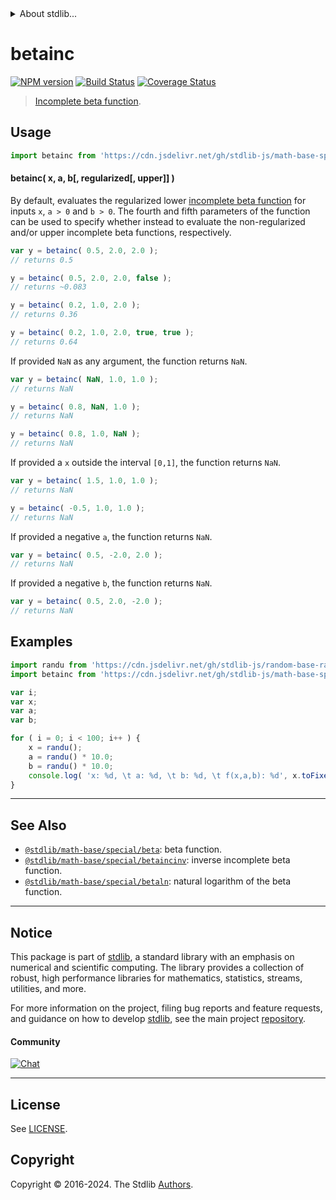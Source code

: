<!--

@license Apache-2.0

Copyright (c) 2018 The Stdlib Authors.

Licensed under the Apache License, Version 2.0 (the "License");
you may not use this file except in compliance with the License.
You may obtain a copy of the License at

   http://www.apache.org/licenses/LICENSE-2.0

Unless required by applicable law or agreed to in writing, software
distributed under the License is distributed on an "AS IS" BASIS,
WITHOUT WARRANTIES OR CONDITIONS OF ANY KIND, either express or implied.
See the License for the specific language governing permissions and
limitations under the License.

-->


<details>
  <summary>
    About stdlib...
  </summary>
  <p>We believe in a future in which the web is a preferred environment for numerical computation. To help realize this future, we've built stdlib. stdlib is a standard library, with an emphasis on numerical and scientific computation, written in JavaScript (and C) for execution in browsers and in Node.js.</p>
  <p>The library is fully decomposable, being architected in such a way that you can swap out and mix and match APIs and functionality to cater to your exact preferences and use cases.</p>
  <p>When you use stdlib, you can be absolutely certain that you are using the most thorough, rigorous, well-written, studied, documented, tested, measured, and high-quality code out there.</p>
  <p>To join us in bringing numerical computing to the web, get started by checking us out on <a href="https://github.com/stdlib-js/stdlib">GitHub</a>, and please consider <a href="https://opencollective.com/stdlib">financially supporting stdlib</a>. We greatly appreciate your continued support!</p>
</details>

# betainc

[![NPM version][npm-image]][npm-url] [![Build Status][test-image]][test-url] [![Coverage Status][coverage-image]][coverage-url] <!-- [![dependencies][dependencies-image]][dependencies-url] -->

> [Incomplete beta function][incomplete-beta-function].

<section class="intro">

</section>

<!-- /.intro -->



<section class="usage">

## Usage

```javascript
import betainc from 'https://cdn.jsdelivr.net/gh/stdlib-js/math-base-special-betainc@deno/mod.js';
```

#### betainc( x, a, b\[, regularized\[, upper]] )

By default, evaluates the regularized lower [incomplete beta function][incomplete-beta-function] for inputs `x`, `a > 0` and `b > 0`. The fourth and fifth parameters of the function can be used to specify whether instead to evaluate the non-regularized and/or upper incomplete beta functions, respectively.

```javascript
var y = betainc( 0.5, 2.0, 2.0 );
// returns 0.5

y = betainc( 0.5, 2.0, 2.0, false );
// returns ~0.083

y = betainc( 0.2, 1.0, 2.0 );
// returns 0.36

y = betainc( 0.2, 1.0, 2.0, true, true );
// returns 0.64
```

If provided `NaN` as any argument, the function returns `NaN`.

```javascript
var y = betainc( NaN, 1.0, 1.0 );
// returns NaN

y = betainc( 0.8, NaN, 1.0 );
// returns NaN

y = betainc( 0.8, 1.0, NaN );
// returns NaN
```

If provided a `x` outside the interval `[0,1]`, the function returns `NaN`.

```javascript
var y = betainc( 1.5, 1.0, 1.0 );
// returns NaN

y = betainc( -0.5, 1.0, 1.0 );
// returns NaN
```

If provided a negative `a`, the function returns `NaN`.

```javascript
var y = betainc( 0.5, -2.0, 2.0 );
// returns NaN
```

If provided a negative `b`, the function returns `NaN`.

```javascript
var y = betainc( 0.5, 2.0, -2.0 );
// returns NaN
```

</section>

<!-- /.usage -->

<section class="examples">

## Examples

<!-- eslint no-undef: "error" -->

```javascript
import randu from 'https://cdn.jsdelivr.net/gh/stdlib-js/random-base-randu@deno/mod.js';
import betainc from 'https://cdn.jsdelivr.net/gh/stdlib-js/math-base-special-betainc@deno/mod.js';

var i;
var x;
var a;
var b;

for ( i = 0; i < 100; i++ ) {
    x = randu();
    a = randu() * 10.0;
    b = randu() * 10.0;
    console.log( 'x: %d, \t a: %d, \t b: %d, \t f(x,a,b): %d', x.toFixed( 4 ), a.toFixed( 4 ), b.toFixed( 4 ), betainc( x, a, b ).toFixed( 4 ) );
}
```

</section>

<!-- /.examples -->

<!-- Section for related `stdlib` packages. Do not manually edit this section, as it is automatically populated. -->

<section class="related">

* * *

## See Also

-   <span class="package-name">[`@stdlib/math-base/special/beta`][@stdlib/math/base/special/beta]</span><span class="delimiter">: </span><span class="description">beta function.</span>
-   <span class="package-name">[`@stdlib/math-base/special/betaincinv`][@stdlib/math/base/special/betaincinv]</span><span class="delimiter">: </span><span class="description">inverse incomplete beta function.</span>
-   <span class="package-name">[`@stdlib/math-base/special/betaln`][@stdlib/math/base/special/betaln]</span><span class="delimiter">: </span><span class="description">natural logarithm of the beta function.</span>

</section>

<!-- /.related -->

<!-- Section for all links. Make sure to keep an empty line after the `section` element and another before the `/section` close. -->


<section class="main-repo" >

* * *

## Notice

This package is part of [stdlib][stdlib], a standard library with an emphasis on numerical and scientific computing. The library provides a collection of robust, high performance libraries for mathematics, statistics, streams, utilities, and more.

For more information on the project, filing bug reports and feature requests, and guidance on how to develop [stdlib][stdlib], see the main project [repository][stdlib].

#### Community

[![Chat][chat-image]][chat-url]

---

## License

See [LICENSE][stdlib-license].


## Copyright

Copyright &copy; 2016-2024. The Stdlib [Authors][stdlib-authors].

</section>

<!-- /.stdlib -->

<!-- Section for all links. Make sure to keep an empty line after the `section` element and another before the `/section` close. -->

<section class="links">

[npm-image]: http://img.shields.io/npm/v/@stdlib/math-base-special-betainc.svg
[npm-url]: https://npmjs.org/package/@stdlib/math-base-special-betainc

[test-image]: https://github.com/stdlib-js/math-base-special-betainc/actions/workflows/test.yml/badge.svg?branch=main
[test-url]: https://github.com/stdlib-js/math-base-special-betainc/actions/workflows/test.yml?query=branch:main

[coverage-image]: https://img.shields.io/codecov/c/github/stdlib-js/math-base-special-betainc/main.svg
[coverage-url]: https://codecov.io/github/stdlib-js/math-base-special-betainc?branch=main

<!--

[dependencies-image]: https://img.shields.io/david/stdlib-js/math-base-special-betainc.svg
[dependencies-url]: https://david-dm.org/stdlib-js/math-base-special-betainc/main

-->

[chat-image]: https://img.shields.io/gitter/room/stdlib-js/stdlib.svg
[chat-url]: https://app.gitter.im/#/room/#stdlib-js_stdlib:gitter.im

[stdlib]: https://github.com/stdlib-js/stdlib

[stdlib-authors]: https://github.com/stdlib-js/stdlib/graphs/contributors

[umd]: https://github.com/umdjs/umd
[es-module]: https://developer.mozilla.org/en-US/docs/Web/JavaScript/Guide/Modules

[deno-url]: https://github.com/stdlib-js/math-base-special-betainc/tree/deno
[umd-url]: https://github.com/stdlib-js/math-base-special-betainc/tree/umd
[esm-url]: https://github.com/stdlib-js/math-base-special-betainc/tree/esm
[branches-url]: https://github.com/stdlib-js/math-base-special-betainc/blob/main/branches.md

[stdlib-license]: https://raw.githubusercontent.com/stdlib-js/math-base-special-betainc/main/LICENSE

[incomplete-beta-function]: https://en.wikipedia.org/wiki/Incomplete_beta_function

<!-- <related-links> -->

[@stdlib/math/base/special/beta]: https://github.com/stdlib-js/math-base-special-beta/tree/deno

[@stdlib/math/base/special/betaincinv]: https://github.com/stdlib-js/math-base-special-betaincinv/tree/deno

[@stdlib/math/base/special/betaln]: https://github.com/stdlib-js/math-base-special-betaln/tree/deno

<!-- </related-links> -->

</section>

<!-- /.links -->
